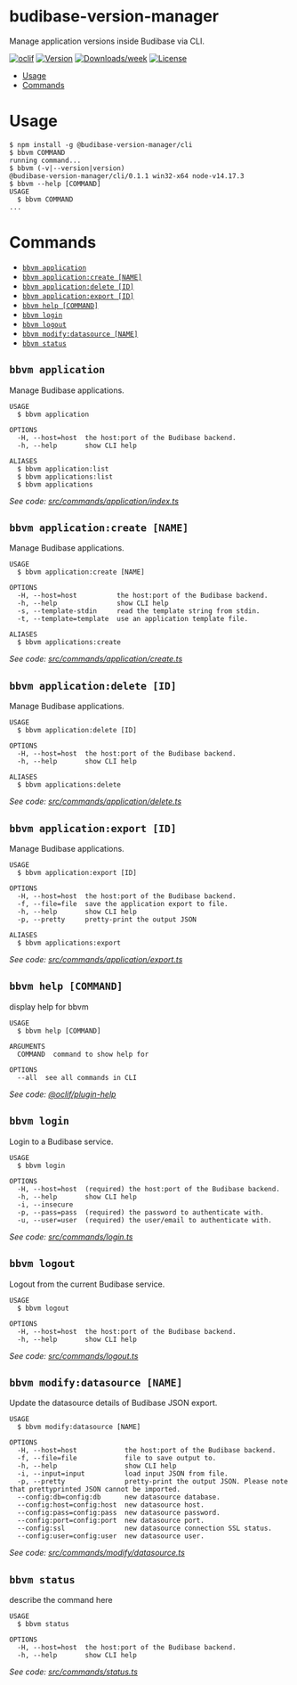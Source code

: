 budibase-version-manager
========================

Manage application versions inside Budibase via CLI.

[![oclif](https://img.shields.io/badge/cli-oclif-brightgreen.svg)](https://oclif.io)
[![Version](https://img.shields.io/npm/v/budibase-version-manager.svg)](https://npmjs.org/package/budibase-version-manager)
[![Downloads/week](https://img.shields.io/npm/dw/budibase-version-manager.svg)](https://npmjs.org/package/budibase-version-manager)
[![License](https://img.shields.io/npm/l/budibase-version-manager.svg)](https://github.com/fabiankaestner/budibase-version-manager/blob/master/package.json)

<!-- toc -->
* [Usage](#usage)
* [Commands](#commands)
<!-- tocstop -->
# Usage
<!-- usage -->
```sh-session
$ npm install -g @budibase-version-manager/cli
$ bbvm COMMAND
running command...
$ bbvm (-v|--version|version)
@budibase-version-manager/cli/0.1.1 win32-x64 node-v14.17.3
$ bbvm --help [COMMAND]
USAGE
  $ bbvm COMMAND
...
```
<!-- usagestop -->
# Commands
<!-- commands -->
* [`bbvm application`](#bbvm-application)
* [`bbvm application:create [NAME]`](#bbvm-applicationcreate-name)
* [`bbvm application:delete [ID]`](#bbvm-applicationdelete-id)
* [`bbvm application:export [ID]`](#bbvm-applicationexport-id)
* [`bbvm help [COMMAND]`](#bbvm-help-command)
* [`bbvm login`](#bbvm-login)
* [`bbvm logout`](#bbvm-logout)
* [`bbvm modify:datasource [NAME]`](#bbvm-modifydatasource-name)
* [`bbvm status`](#bbvm-status)

## `bbvm application`

Manage Budibase applications.

```
USAGE
  $ bbvm application

OPTIONS
  -H, --host=host  the host:port of the Budibase backend.
  -h, --help       show CLI help

ALIASES
  $ bbvm application:list
  $ bbvm applications:list
  $ bbvm applications
```

_See code: [src/commands/application/index.ts](https://github.com/fabiankaestner/budibase-version-manager/blob/v0.1.1/src/commands/application/index.ts)_

## `bbvm application:create [NAME]`

Manage Budibase applications.

```
USAGE
  $ bbvm application:create [NAME]

OPTIONS
  -H, --host=host          the host:port of the Budibase backend.
  -h, --help               show CLI help
  -s, --template-stdin     read the template string from stdin.
  -t, --template=template  use an application template file.

ALIASES
  $ bbvm applications:create
```

_See code: [src/commands/application/create.ts](https://github.com/fabiankaestner/budibase-version-manager/blob/v0.1.1/src/commands/application/create.ts)_

## `bbvm application:delete [ID]`

Manage Budibase applications.

```
USAGE
  $ bbvm application:delete [ID]

OPTIONS
  -H, --host=host  the host:port of the Budibase backend.
  -h, --help       show CLI help

ALIASES
  $ bbvm applications:delete
```

_See code: [src/commands/application/delete.ts](https://github.com/fabiankaestner/budibase-version-manager/blob/v0.1.1/src/commands/application/delete.ts)_

## `bbvm application:export [ID]`

Manage Budibase applications.

```
USAGE
  $ bbvm application:export [ID]

OPTIONS
  -H, --host=host  the host:port of the Budibase backend.
  -f, --file=file  save the application export to file.
  -h, --help       show CLI help
  -p, --pretty     pretty-print the output JSON

ALIASES
  $ bbvm applications:export
```

_See code: [src/commands/application/export.ts](https://github.com/fabiankaestner/budibase-version-manager/blob/v0.1.1/src/commands/application/export.ts)_

## `bbvm help [COMMAND]`

display help for bbvm

```
USAGE
  $ bbvm help [COMMAND]

ARGUMENTS
  COMMAND  command to show help for

OPTIONS
  --all  see all commands in CLI
```

_See code: [@oclif/plugin-help](https://github.com/oclif/plugin-help/blob/v3.2.2/src/commands/help.ts)_

## `bbvm login`

Login to a Budibase service.

```
USAGE
  $ bbvm login

OPTIONS
  -H, --host=host  (required) the host:port of the Budibase backend.
  -h, --help       show CLI help
  -i, --insecure
  -p, --pass=pass  (required) the password to authenticate with.
  -u, --user=user  (required) the user/email to authenticate with.
```

_See code: [src/commands/login.ts](https://github.com/fabiankaestner/budibase-version-manager/blob/v0.1.1/src/commands/login.ts)_

## `bbvm logout`

Logout from the current Budibase service.

```
USAGE
  $ bbvm logout

OPTIONS
  -H, --host=host  the host:port of the Budibase backend.
  -h, --help       show CLI help
```

_See code: [src/commands/logout.ts](https://github.com/fabiankaestner/budibase-version-manager/blob/v0.1.1/src/commands/logout.ts)_

## `bbvm modify:datasource [NAME]`

Update the datasource details of Budibase JSON export.

```
USAGE
  $ bbvm modify:datasource [NAME]

OPTIONS
  -H, --host=host            the host:port of the Budibase backend.
  -f, --file=file            file to save output to.
  -h, --help                 show CLI help
  -i, --input=input          load input JSON from file.
  -p, --pretty               pretty-print the output JSON. Please note that prettyprinted JSON cannot be imported.
  --config:db=config:db      new datasource database.
  --config:host=config:host  new datasource host.
  --config:pass=config:pass  new datasource password.
  --config:port=config:port  new datasource port.
  --config:ssl               new datasource connection SSL status.
  --config:user=config:user  new datasource user.
```

_See code: [src/commands/modify/datasource.ts](https://github.com/fabiankaestner/budibase-version-manager/blob/v0.1.1/src/commands/modify/datasource.ts)_

## `bbvm status`

describe the command here

```
USAGE
  $ bbvm status

OPTIONS
  -H, --host=host  the host:port of the Budibase backend.
  -h, --help       show CLI help
```

_See code: [src/commands/status.ts](https://github.com/fabiankaestner/budibase-version-manager/blob/v0.1.1/src/commands/status.ts)_
<!-- commandsstop -->
